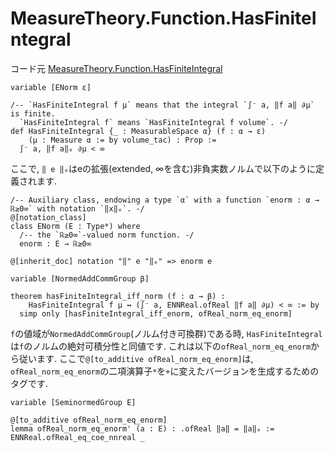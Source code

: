 MeasureTheory.Function.HasFiniteIntegral
============================================

コード元
[MeasureTheory.Function.HasFiniteIntegral](https://leanprover-community.github.io/mathlib4_docs/Mathlib/MeasureTheory/Function/L1Space/HasFiniteIntegral.html)

``` lean4
variable [ENorm ε]

/-- `HasFiniteIntegral f μ` means that the integral `∫⁻ a, ‖f a‖ ∂μ` is finite.
  `HasFiniteIntegral f` means `HasFiniteIntegral f volume`. -/
def HasFiniteIntegral {_ : MeasurableSpace α} (f : α → ε)
    (μ : Measure α := by volume_tac) : Prop :=
  ∫⁻ a, ‖f a‖ₑ ∂μ < ∞
```

ここで, `‖ e ‖ₑ`はeの拡張(extended, ∞を含む)非負実数ノルムで以下のように定義されます.
``` lean4
/-- Auxiliary class, endowing a type `α` with a function `enorm : α → ℝ≥0∞` with notation `‖x‖ₑ`. -/
@[notation_class]
class ENorm (E : Type*) where
  /-- the `ℝ≥0∞`-valued norm function. -/
  enorm : E → ℝ≥0∞

@[inherit_doc] notation "‖" e "‖ₑ" => enorm e
```

``` lean4
variable [NormedAddCommGroup β]

theorem hasFiniteIntegral_iff_norm (f : α → β) :
    HasFiniteIntegral f μ ↔ (∫⁻ a, ENNReal.ofReal ‖f a‖ ∂μ) < ∞ := by
  simp only [hasFiniteIntegral_iff_enorm, ofReal_norm_eq_enorm]
```
`f`の値域が`NormedAddCommGroup`(ノルム付き可換群)である時, `HasFiniteIntegral`は`f`のノルムの絶対可積分性と同値です. これは以下の`ofReal_norm_eq_enorm`から従います. ここで`@[to_additive ofReal_norm_eq_enorm]`は, `ofReal_norm_eq_enorm`の二項演算子`*`を`+`に変えたバージョンを生成するためのタグです. 

``` lean4
variable [SeminormedGroup E]

@[to_additive ofReal_norm_eq_enorm]
lemma ofReal_norm_eq_enorm' (a : E) : .ofReal ‖a‖ = ‖a‖ₑ := ENNReal.ofReal_eq_coe_nnreal _
```